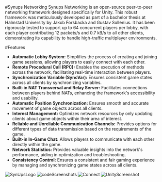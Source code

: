 #Synups Networking
Synups Networking is an open-source peer-to-peer networking framework designed specifically for Unity. This robust framework was meticulously developed as part of a bachelor thesis at Halmstad University by Jakob Forsbacka and Gustav Sollenius. It has been rigorously tested to support up to 64 concurrent players per lobby, with each player contributing 12 packets/s and 0.7 kB/s to all other clients, demonstrating its capability to handle high-traffic multiplayer environments.

#Features
* **Automatic Lobby System:** Simplifies the process of creating and joining game sessions, allowing players to easily connect with each other.
* **Remote Procedural Call (RPC):** Enables the execution of methods across the network, facilitating real-time interaction between players.
* **Synchronization Variable (SyncVar):** Ensures consistent game states across all clients by synchronizing variables.
* **Built-in NAT Transversal and Relay Server:** Facilitates connections between players behind NATs, enhancing the framework's accessibility and usability.
* **Automatic Position Synchronization:** Ensures smooth and accurate movement of game objects across all clients.
* **Interest Management:** Optimizes network resources by only updating clients about game objects within their area of interest.
* **Reliable and Unreliable Communication Channels:** Provides options for different types of data transmission based on the requirements of the game.
* **Built-in In-Game Chat:** Allows players to communicate with each other directly within the game.
* **Network Statistics:** Provides valuable insights into the network's performance, aiding in optimization and troubleshooting.
* **Consistency Control:** Ensures a consistent and fair gaming experience by managing and synchronizing game states across all clients.


![SynUpsLogo](https://github.com/FlyingJakob/SynupsNetworking/assets/96655076/1e1df484-38be-4d4c-bb67-89aedbce7049)
![codeScreenshots](https://github.com/FlyingJakob/SynupsNetworking/assets/96655076/89115a55-bb14-4be7-a14e-f3ee9ff258be)
![Connect](https://github.com/FlyingJakob/SynupsNetworking/assets/96655076/93f8bb5c-7594-41f9-af5a-b88b5382d419)
![UnityScreenshot](https://github.com/FlyingJakob/SynupsNetworking/assets/96655076/70d93add-8a7a-4566-8986-c14bff9a3736)
